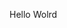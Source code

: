 Hello Wolrd


































































































































































































































































































































































































































































































































































































































































































































































































































































































































































































































































































































































































































































































































































































































































































































































































